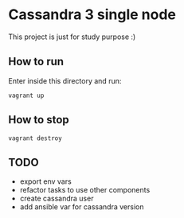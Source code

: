 # Cassandra 3 single node

This project is just for study purpose :)

## How to run

Enter inside this directory and run:
```
vagrant up
```

## How to stop
```
vagrant destroy
```

## TODO
 - export env vars
 - refactor tasks to use other components
 - create cassandra user
 - add ansible var for cassandra version  
